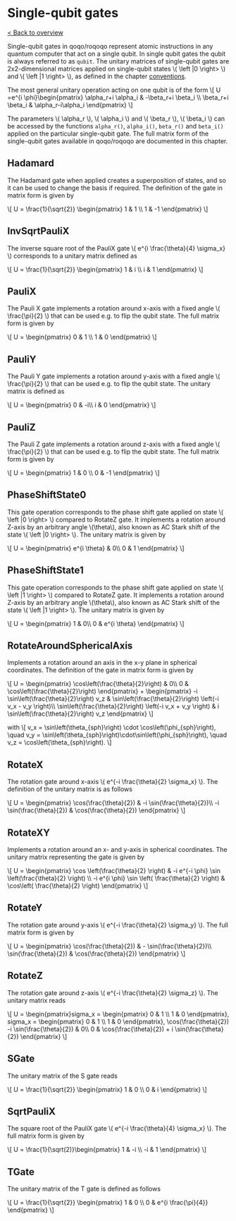 # Single-qubit gates

[< Back to overview](intro.md)

Single-qubit gates in qoqo/roqoqo represent atomic instructions in any quantum computer that act on a single qubit. In single qubit gates the qubit is always referred to as `qubit`.  The unitary matrices of single-qubit gates are 2x2-dimensional matrices applied on single-qubit states  \\( \left \|0 \right> \\) and  \\( \left \|1 \right> \\), as defined in the chapter [conventions](../conventions.md). 

The most general unitary operation acting on one qubit is of the form 
\\[ 
 U =e^{i \phi}\begin{pmatrix}
 \alpha_r+i \alpha_i & -\beta_r+i \beta_i \\\\
 \beta_r+i \beta_i & \alpha_r-i\alpha_i
 \end{pmatrix}
 \\]

The parameters \\( \alpha_r \\), \\( \alpha_i \\) and  \\( \beta_r \\), \\( \beta_i \\) can be accessed by the functions `alpha_r()`, `alpha_i()`, `beta_r()` and `beta_i()` applied on the particular single-qubit gate. The full matrix form of the single-qubit gates available in qoqo/roqoqo are documented in this chapter.

## Hadamard

The Hadamard gate when applied creates a superposition of states, and so it can be used to change the basis if required. The definition of the gate in matrix form is given by

\\[
 U = \frac{1}{\sqrt{2}} \begin{pmatrix}
 1 & 1 \\\\
  1 & -1
 \end{pmatrix}
\\]

## InvSqrtPauliX

The inverse square root of the PauliX gate  \\( e^{i \frac{\theta}{4} \sigma_x} \\) corresponds to a unitary matrix defined as

\\[
 U = \frac{1}{\sqrt{2}} \begin{pmatrix}
 1 & i \\\\
  i & 1
 \end{pmatrix}
\\]

## PauliX

The Pauli X gate implements a rotation around x-axis with a fixed angle \\( \frac{\pi}{2} \\) that can be used e.g. to flip the qubit state. The full matrix form is given by 

\\[
 U = \begin{pmatrix}
 0 & 1 \\\\
 1 & 0
 \end{pmatrix}
\\]

## PauliY

The Pauli Y gate implements a rotation around y-axis with a fixed angle \\( \frac{\pi}{2} \\) that can be used e.g. to flip the qubit state. The unitary matrix is defined as

\\[
 U = \begin{pmatrix}
 0 & -i\\\\
 i & 0
 \end{pmatrix}
\\]

## PauliZ

The Pauli Z gate implements a rotation around z-axis with a fixed angle \\( \frac{\pi}{2} \\) that can be used e.g. to flip the qubit state. The full matrix form is given by

\\[
 U = \begin{pmatrix}
 1 & 0 \\\\
 0 & -1
 \end{pmatrix}
\\]

## PhaseShiftState0

This gate operation corresponds to the phase shift gate applied on state \\( \left \|0 \right> \\) compared to RotateZ gate. It implements a rotation around Z-axis by an arbitrary angle \\(\theta\\), also known as AC Stark shift of the state \\( \left \|0 \right> \\). The unitary matrix is given by

\\[
 U = \begin{pmatrix}
 e^{i \theta} & 0\\\\
  0 & 1
 \end{pmatrix}
\\]

## PhaseShiftState1

This gate operation corresponds to the phase shift gate applied on state \\( \left \|1 \right> \\) compared to RotateZ gate. It implements a rotation around Z-axis by an arbitrary angle \\(\theta\\), also known as AC Stark shift of the state \\( \left \|1 \right> \\). The unitary matrix is given by

\\[
 U = \begin{pmatrix}
  1 & 0\\\\
  0 & e^{i \theta}
 \end{pmatrix}
\\]

## RotateAroundSphericalAxis

Implements a rotation around an axis in the x-y plane in spherical coordinates. The definition of the gate in matrix form is given by

\\[
 U = \begin{pmatrix}
 \cos\left(\frac{\theta}{2}\right) & 0\\\\
 0 & \cos\left(\frac{\theta}{2}\right)
 \end{pmatrix}
 \+ \begin{pmatrix}
 -i \sin\left(\frac{\theta}{2}\right) v_z  &  \sin\left(\frac{\theta}{2}\right) \left(-i v_x - v_y \right)\\\\
 \sin\left(\frac{\theta}{2}\right) \left(-i v_x + v_y \right) & i \sin\left(\frac{\theta}{2}\right) v_z
 \end{pmatrix}
\\]


with \\[ v_x = \sin\left(\theta_{sph}\right) \cdot \cos\left(\phi_{sph}\right), \quad v_y = \sin\left(\theta_{sph}\right)\cdot\sin\left(\phi_{sph}\right), \quad v_z = \cos\left(\theta_{sph}\right). \\]

## RotateX

The rotation gate around x-axis \\( e^{-i \frac{\theta}{2} \sigma_x} \\). The definition of the unitary matrix is as follows

\\[
 U = \begin{pmatrix}
 \cos(\frac{\theta}{2}) & -i \sin(\frac{\theta}{2})\\\\
 -i \sin(\frac{\theta}{2}) & \cos(\frac{\theta}{2})
 \end{pmatrix}
\\]

## RotateXY

Implements a rotation around an x- and y-axis in spherical coordinates. The unitary matrix representing the gate is given by

\\[
 U  = \begin{pmatrix}
 \cos \left(\frac{\theta}{2} \right) & -i e^{-i \phi} \sin \left(\frac{\theta}{2} \right) \\\\
 -i e^{i \phi} \sin \left( \frac{\theta}{2} \right) & \cos\left( \frac{\theta}{2} \right)
 \end{pmatrix}
 \\]

## RotateY

The rotation gate around y-axis \\( e^{-i \frac{\theta}{2} \sigma_y} \\). The full matrix form is given by

\\[
 U = \begin{pmatrix}
 \cos(\frac{\theta}{2}) &  - \sin(\frac{\theta}{2})\\\\
 \sin(\frac{\theta}{2})  & \cos(\frac{\theta}{2})
 \end{pmatrix}
\\]

## RotateZ

The rotation gate around z-axis \\( e^{-i \frac{\theta}{2} \sigma_z} \\). The unitary matrix reads

\\[
 U = \begin{pmatrix}sigma_x = \begin{pmatrix} 0 & 1 \\\\ 1 & 0 \end{pmatrix}, sigma_x = \begin{pmatrix} 0 & 1 \\\\ 1 & 0 \end{pmatrix}, 
 \cos(\frac{\theta}{2})  -i \sin(\frac{\theta}{2}) & 0\\\\
 0 & \cos(\frac{\theta}{2}) + i \sin(\frac{\theta}{2})
 \end{pmatrix}
\\]

## SGate

The unitary matrix of the S gate reads

\\[
 U = \frac{1}{\sqrt{2}} \begin{pmatrix}
 1 & 0 \\\\
  0 & i
 \end{pmatrix}
\\]

## SqrtPauliX

The square root of the PauliX gate \\( e^{-i \frac{\theta}{4} \sigma_x} \\). The full matrix form is given by

\\[
 U = \frac{1}{\sqrt(2)}\begin{pmatrix}
 1 & -i \\\\
 -i & 1
 \end{pmatrix}
\\]

## TGate

The unitary matrix of the T gate is defined as follows

\\[
 U = \frac{1}{\sqrt{2}} \begin{pmatrix}
 1 & 0 \\\\
  0 & e^{i \frac{\pi}{4}}
 \end{pmatrix}
\\]
